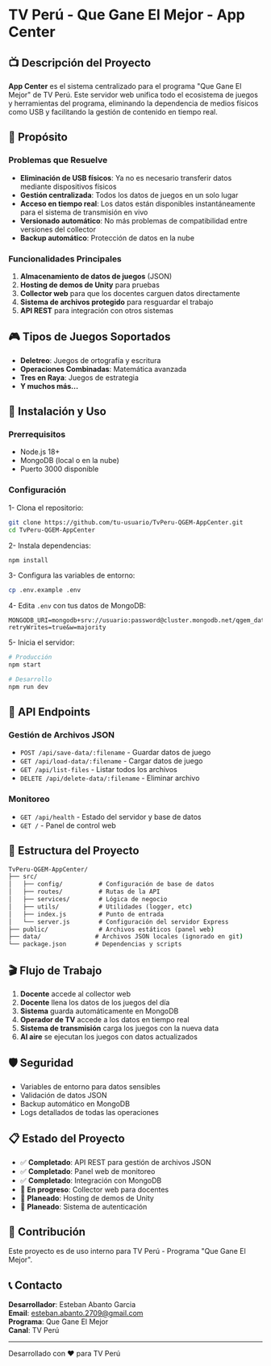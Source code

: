 # TV Perú - Que Gane El Mejor - App Center

## 📺 Descripción del Proyecto

**App Center** es el sistema centralizado para el programa "Que Gane El Mejor" de TV Perú. Este servidor web unifica todo el ecosistema de juegos y herramientas del programa, eliminando la dependencia de medios físicos como USB y facilitando la gestión de contenido en tiempo real.

## 🎯 Propósito

### Problemas que Resuelve

- **Eliminación de USB físicos**: Ya no es necesario transferir datos mediante dispositivos físicos
- **Gestión centralizada**: Todos los datos de juegos en un solo lugar
- **Acceso en tiempo real**: Los datos están disponibles instantáneamente para el sistema de transmisión en vivo
- **Versionado automático**: No más problemas de compatibilidad entre versiones del collector
- **Backup automático**: Protección de datos en la nube

### Funcionalidades Principales

1. **Almacenamiento de datos de juegos** (JSON)
2. **Hosting de demos de Unity** para pruebas
3. **Collector web** para que los docentes carguen datos directamente
4. **Sistema de archivos protegido** para resguardar el trabajo
5. **API REST** para integración con otros sistemas

## 🎮 Tipos de Juegos Soportados

- **Deletreo**: Juegos de ortografía y escritura
- **Operaciones Combinadas**: Matemática avanzada
- **Tres en Raya**: Juegos de estrategia
- **Y muchos más...**

## 🚀 Instalación y Uso

### Prerrequisitos

- Node.js 18+
- MongoDB (local o en la nube)
- Puerto 3000 disponible

### Configuración

1- Clona el repositorio:

```bash
git clone https://github.com/tu-usuario/TvPeru-QGEM-AppCenter.git
cd TvPeru-QGEM-AppCenter
```

2- Instala dependencias:

```bash
npm install
```

3- Configura las variables de entorno:

```bash
cp .env.example .env
```

4- Edita `.env` con tus datos de MongoDB:

``` env
MONGODB_URI=mongodb+srv://usuario:password@cluster.mongodb.net/qgem_database?retryWrites=true&w=majority
```

5- Inicia el servidor:

```bash
# Producción
npm start

# Desarrollo
npm run dev
```

## 📡 API Endpoints

### Gestión de Archivos JSON

- `POST /api/save-data/:filename` - Guardar datos de juego
- `GET /api/load-data/:filename` - Cargar datos de juego  
- `GET /api/list-files` - Listar todos los archivos
- `DELETE /api/delete-data/:filename` - Eliminar archivo

### Monitoreo

- `GET /api/health` - Estado del servidor y base de datos
- `GET /` - Panel de control web

## 🔧 Estructura del Proyecto

``` cmd
TvPeru-QGEM-AppCenter/
├── src/
│   ├── config/          # Configuración de base de datos
│   ├── routes/          # Rutas de la API
│   ├── services/        # Lógica de negocio
│   ├── utils/           # Utilidades (logger, etc)
│   ├── index.js         # Punto de entrada
│   └── server.js        # Configuración del servidor Express
├── public/              # Archivos estáticos (panel web)
├── data/               # Archivos JSON locales (ignorado en git)
└── package.json        # Dependencias y scripts

```

## 🎬 Flujo de Trabajo

1. **Docente** accede al collector web
2. **Docente** llena los datos de los juegos del día
3. **Sistema** guarda automáticamente en MongoDB
4. **Operador de TV** accede a los datos en tiempo real
5. **Sistema de transmisión** carga los juegos con la nueva data
6. **Al aire** se ejecutan los juegos con datos actualizados

## 🛡️ Seguridad

- Variables de entorno para datos sensibles
- Validación de datos JSON
- Backup automático en MongoDB
- Logs detallados de todas las operaciones

## 📋 Estado del Proyecto

- ✅ **Completado**: API REST para gestión de archivos JSON
- ✅ **Completado**: Panel web de monitoreo
- ✅ **Completado**: Integración con MongoDB
- 🔄 **En progreso**: Collector web para docentes
- 📅 **Planeado**: Hosting de demos de Unity
- 📅 **Planeado**: Sistema de autenticación

## 🤝 Contribución

Este proyecto es de uso interno para TV Perú - Programa "Que Gane El Mejor".

## 📞 Contacto

**Desarrollador**: Esteban Abanto Garcia  
**Email**: [esteban.abanto.2709@gmail.com](mailto:esteban.abanto.2709@gmail.com)  
**Programa**: Que Gane El Mejor  
**Canal**: TV Perú

---

Desarrollado con ❤️ para TV Perú
